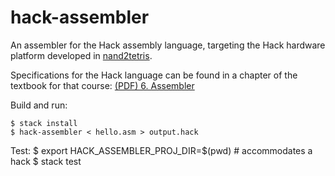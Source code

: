hack-assembler
==============

An assembler for the Hack assembly language, targeting the Hack hardware 
platform developed in [nand2tetris](http://www.nand2tetris.org/).

Specifications for the Hack language can be found in a chapter of the textbook 
for that course: [(PDF) 6. Assembler](http://www.nand2tetris.org/chapters/chapter%2006.pdf)

Build and run:

    $ stack install
    $ hack-assembler < hello.asm > output.hack

Test:
    $ export HACK_ASSEMBLER_PROJ_DIR=$(pwd)     # accommodates a hack
    $ stack test
